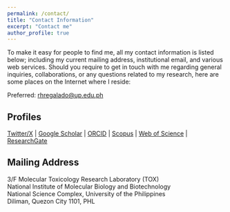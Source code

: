 ```yaml
---
permalink: /contact/
title: "Contact Information"
excerpt: "Contact me"
author_profile: true
---
```

To make it easy for people to find me, all my contact information is listed below; including my current mailing address, institutional email, and various web services. Should you require to get in touch with me regarding general inquiries, collaborations, or any questions related to my research, here are some places on the Internet where I reside:

Preferred: [rhregalado@up.edu.ph](mailto:rhregalado@up.edu.ph)


Profiles
-----
[Twitter/X](https://twitter.com/ricryanxd) | [Google Scholar](https://scholar.google.com/citations?user=YVVfCd0AAAAJ&hl=en&authuser=2) | [ORCID](https://orcid.org/0000-0003-1577-1687) | 
[Scopus](https://www.scopus.com/authid/detail.uri?authorId=57262195200) | [Web of Science](https://www.webofscience.com/wos/author/record/V-6614-2018) | [ResearchGate](https://www.researchgate.net/profile/Ric-Ryan-Regalado)


Mailing Address
------
3/F Molecular Toxicology Research Laboratory (TOX)<br >
National Institute of Molecular Biology and Biotechnology<br >National Science Complex, University of the Philippines<br >Diliman, Quezon City 1101, PHL 
